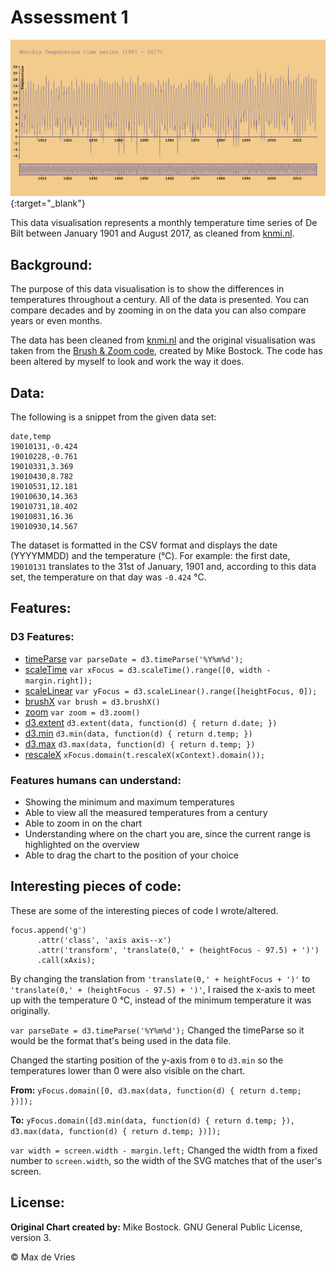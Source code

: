 # Assessment 1

[![Monthly Temperature Time Series](preview.png)](https://vriesm060.github.io/fe3-assessment-1/){:target="_blank"}

This data visualisation represents a monthly temperature time series of De Bilt between January 1901 and August 2017, as cleaned from [knmi.nl](http://www.knmi.nl/home).

## Background:
The purpose of this data visualisation is to show the differences in temperatures throughout a century. All of the data is presented. You can compare decades and by zooming in on the data you can also compare years or even months.

The data has been cleaned from [knmi.nl](http://www.knmi.nl/home) and the original visualisation was taken from the [Brush & Zoom code](https://bl.ocks.org/mbostock/34f08d5e11952a80609169b7917d4172), created by Mike Bostock. The code has been altered by myself to look and work the way it does.

## Data:

The following is a snippet from the given data set:

```
date,temp
19010131,-0.424
19010228,-0.761
19010331,3.369
19010430,8.782
19010531,12.181
19010630,14.363
19010731,18.402
19010831,16.36
19010930,14.567
```

The dataset is formatted in the CSV format and displays the date (YYYYMMDD) and the temperature (&deg;C).
For example: the first date, `19010131` translates to the 31st of January, 1901 and, according to this data set, the temperature on that day was `-0.424` &deg;C.

## Features:

### D3 Features:

* [timeParse](https://github.com/d3/d3-time-format/blob/master/README.md#timeParse) `var parseDate = d3.timeParse('%Y%m%d');`
* [scaleTime](https://github.com/d3/d3-scale/blob/master/README.md#scaleTime) `var xFocus = d3.scaleTime().range([0, width - margin.right]);`
* [scaleLinear](https://github.com/d3/d3-scale/blob/master/README.md#scaleLinear) `var yFocus = d3.scaleLinear().range([heightFocus, 0]);`
* [brushX](https://github.com/d3/d3-brush/blob/master/README.md#brushX) `var brush = d3.brushX()`
* [zoom](https://github.com/d3/d3-zoom/blob/master/README.md#zoom) `var zoom = d3.zoom()`
* [d3.extent](https://github.com/d3/d3-array/blob/master/README.md#extent) `d3.extent(data, function(d) { return d.date; })`
* [d3.min](https://github.com/d3/d3-array/blob/master/README.md#min) `d3.min(data, function(d) { return d.temp; })`
* [d3.max](https://github.com/d3/d3-array/blob/master/README.md#max) `d3.max(data, function(d) { return d.temp; })`
* [rescaleX](https://github.com/d3/d3-zoom/blob/master/README.md#transform_rescaleX) `xFocus.domain(t.rescaleX(xContext).domain());`

### Features humans can understand:

* Showing the minimum and maximum temperatures
* Able to view all the measured temperatures from a century
* Able to zoom in on the chart
* Understanding where on the chart you are, since the current range is highlighted on the overview
* Able to drag the chart to the position of your choice

## Interesting pieces of code:

These are some of the interesting pieces of code I wrote/altered.

```
focus.append('g')
      .attr('class', 'axis axis--x')
      .attr('transform', 'translate(0,' + (heightFocus - 97.5) + ')')
      .call(xAxis);
```
By changing the translation from `'translate(0,' + heightFocus + ')'` to `'translate(0,' + (heightFocus - 97.5) + ')'`, I raised the x-axis to meet up with the temperature 0 &deg;C, instead of the minimum temperature it was originally.

`var parseDate = d3.timeParse('%Y%m%d');`
Changed the timeParse so it would be the format that's being used in the data file.

Changed the starting position of the y-axis from `0` to `d3.min` so the temperatures lower than 0 were also visible on the chart.

**From:**
`yFocus.domain([0, d3.max(data, function(d) { return d.temp; })]);`

**To:**
`yFocus.domain([d3.min(data, function(d) { return d.temp; }), d3.max(data, function(d) { return d.temp; })]);`

`var width = screen.width - margin.left;`
Changed the width from a fixed number to `screen.width`, so the width of the SVG matches that of the user's screen.

## License:
**Original Chart created by:** Mike Bostock. GNU General Public License, version 3.

&copy; Max de Vries
